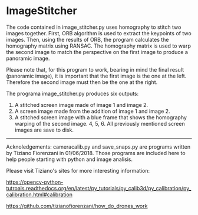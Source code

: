 # ImageStitcher

The code contained in image_stitcher.py uses homography to stitch two images together. First, ORB algorithm is used to 
extract the keypoints of two images. Then, using the results of ORB, the program calculates the homography matrix using 
RANSAC. The homography matrix is used to warp the second image to match the perspective on the first image to produce a 
panoramic image. 

Please note that, for this program to work, bearing in mind the final result (panoramic image), it is important that 
the first image is the one at the left. Therefore the  second image must then be the one at the right. 

The programa image_stitcher.py produces six outputs:
 1. A stitched screen image made of image 1 and image 2.
 2. A screen image made from the addition of image 1 and image 2.
 3. A stitched screen image with a blue frame that shows the homography warping of the second image.
 4, 5, 6. All previously mentioned screen images are save to disk.

---------------- ---------------- ---------------- ---------------- ---------------- ---------------- ---------------- 
Acknoledgements:
cameracalib.py and save_snaps.py are programs written by Tiziano Fiorenzani in 01/06/2018. Those programs are included 
here to help people starting with python and image analisis. 

Please visit Tiziano's sites for more interesting information: 

https://opencv-python-tutroals.readthedocs.org/en/latest/py_tutorials/py_calib3d/py_calibration/py_calibration.html#calibration

https://github.com/tizianofiorenzani/how_do_drones_work
